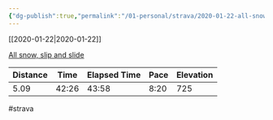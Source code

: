```yaml
---
{"dg-publish":true,"permalink":"/01-personal/strava/2020-01-22-all-snow-slip-and-slide/"}
---
```



[[2020-01-22\|2020-01-22]]

[All snow, slip and slide](https://www.strava.com/activities/3035119181)

| Distance | Time  | Elapsed Time | Pace | Elevation |
| -------- | ----- | ------------ | ---- | --------- |
| 5.09     | 42:26 | 43:58        | 8:20 | 725       |




#strava
